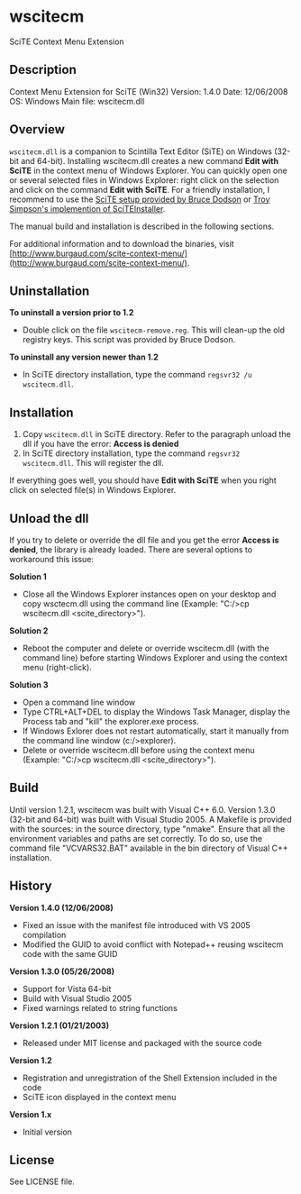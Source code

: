wscitecm
========

SciTE Context Menu Extension


Description
-----------
Context Menu Extension for SciTE (Win32)
Version: 1.4.0
Date: 12/06/2008
OS: Windows
Main file: wscitecm.dll

Overview
--------
`wscitecm.dll` is a companion to Scintilla Text Editor (SiTE) on Windows (32-bit and 64-bit). Installing wscitecm.dll creates a new command **Edit with SciTE** in the context menu of Windows Explorer. You can quickly open one or several selected files in Windows Explorer: right click on the selection and click on the command **Edit with SciTE**. For a friendly installation, I recommend to use the [SciTE setup provided by Bruce Dodson](http://gisdeveloper.tripod.com/scite.html) or [Troy Simpson's implemention of SciTEInstaller](http://opensource.ebswift.com/SciTEInstaller/).

The manual build and installation is described in the following sections.

For additional information and to download the binaries, visit [http://www.burgaud.com/scite-context-menu/](http://www.burgaud.com/scite-context-menu/).

Uninstallation
--------------
**To uninstall a version prior to 1.2**

- Double click on the file `wscitecm-remove.reg`. This will clean-up the old registry keys. This script was provided by Bruce Dodson.

**To uninstall any version newer than 1.2**

- In SciTE directory installation, type the command `regsvr32 /u wscitecm.dll`.

Installation
------------
1. Copy `wscitecm.dll` in SciTE directory. Refer to the paragraph unload the dll if you have the error: **Access is denied**
1. In SciTE directory installation, type the  command `regsvr32 wscitecm.dll`. This will register the dll.

If everything goes well, you should have **Edit with SciTE** when you right click on selected file(s) in Windows Explorer.

Unload the dll
--------------
If you try to delete or override the dll file and you get the error **Access is denied**, the library is already loaded. There are several options to workaround this issue:

**Solution 1**

- Close all the Windows Explorer instances open on your desktop and copy wsctecm.dll using the command line (Example: "C:/>cp wscitecm.dll <scite_directory>").

**Solution 2**

- Reboot the computer and delete or override wscitecm.dll (with the command line) before starting Windows Explorer and using the context menu (right-click).

**Solution 3**

- Open a command line window
- Type CTRL+ALT+DEL to display the Windows Task Manager, display the Process tab and "kill" the explorer.exe process.
- If Windows Exlorer does not restart automatically, start it manually from  the command line window (c:/>explorer).
- Delete or override  wscitecm.dll before using the context menu (Example: "C:/>cp wscitecm.dll <scite_directory>").

Build
-----
Until version 1.2.1, wscitecm was built with Visual C++ 6.0. Version 1.3.0 (32-bit and 64-bit) was built with Visual Studio 2005. A Makefile is provided with the sources: in the source directory, type "nmake". Ensure that  all the environment variables and paths are set correctly. To do so, use the command file "VCVARS32.BAT" available in the bin directory of Visual C++ installation.

History
-------
**Version 1.4.0 (12/06/2008)**

- Fixed an issue with the manifest file introduced with VS 2005 compilation
- Modified the GUID to avoid conflict with Notepad++ reusing wscitecm code with the same GUID

**Version 1.3.0 (05/26/2008)**

- Support for Vista 64-bit
- Build with Visual Studio 2005
- Fixed warnings related to string functions

**Version 1.2.1 (01/21/2003)**

- Released under MIT license and packaged with the source code

**Version 1.2**

- Registration and unregistration of the Shell Extension included in the code
- SciTE icon displayed in the context menu

**Version 1.x**

- Initial version

License
-------
See LICENSE file.
